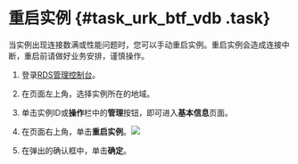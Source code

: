 # 重启实例 {#task_urk_btf_vdb .task}

当实例出现连接数满或性能问题时，您可以手动重启实例。重启实例会造成连接中断，重启前请做好业务安排，谨慎操作。

1.  登录[RDS管理控制台](https://rds.console.aliyun.com/)。 
2.  在页面左上角，选择实例所在的地域。 
3.  单击实例ID或**操作**栏中的**管理**按钮，即可进入**基本信息**页面。 
4.   在页面右上角，单击**重启实例**。![](http://static-aliyun-doc.oss-cn-hangzhou.aliyuncs.com/assets/img/7881/154458443410248_zh-CN.png)

 
5.  在弹出的确认框中，单击**确定**。 

